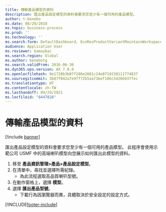 ```yaml
---
title: 傳輸產品模型的資料
description: 匯出產品設定模型的資料會要求您至少有一個可用的產品模型。
author: t-benebo
ms.date: 08/29/2018
ms.topic: business-process
ms.prod: ''
ms.technology: ''
ms.search.form: DefaultDashboard, EcoResProductVariantMaintainWorkspace, PCProductConfigurationModelListPage, PCImport
audience: Application User
ms.reviewer: kamaybac
ms.search.region: Global
ms.author: benebotg
ms.search.validFrom: 2016-06-30
ms.dyn365.ops.version: AX 7.0.0
ms.openlocfilehash: 9e1720b3b07f206e2601c24e0719238111774837
ms.sourcegitcommit: 3b87f042a7e97f72b5aa73bef186c5426b937fec
ms.translationtype: HT
ms.contentlocale: zh-TW
ms.lasthandoff: 09/29/2021
ms.locfileid: "8447828"
---
```

# <a name="transfer-data-for-product-models"></a>傳輸產品模型的資料

[!include [banner](../../includes/banner.md)]

匯出產品設定模型的資料會要求您至少有一個可用的產品模型。 此程序會使用示範公司 USMF 中的高端喇叭模型向您展示如何匯出此模型的資料。

1. 移至 **產品資訊管理\>產品\>產品設定模型**。
1. 在清單中，尋找並選擇所需紀錄。
    * 為此流程選取高品質喇叭型號。  
1. 在動作窗格上，選擇 **模型**。
1. 選擇 **匯出產品型號**。
    * 下載行為因瀏覽器而異，具體取決於安全設定的設定方式。  


[!INCLUDE[footer-include](../../../includes/footer-banner.md)]